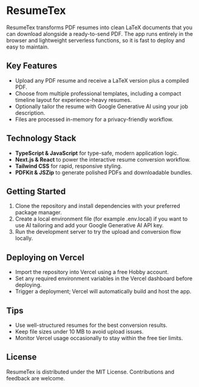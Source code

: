 # ResumeTex

ResumeTex transforms PDF resumes into clean LaTeX documents that you can download alongside a ready-to-send PDF. The app runs entirely in the browser and lightweight serverless functions, so it is fast to deploy and easy to maintain.

## Key Features
- Upload any PDF resume and receive a LaTeX version plus a compiled PDF.
- Choose from multiple professional templates, including a compact timeline layout for experience-heavy resumes.
- Optionally tailor the resume with Google Generative AI using your job description.
- Files are processed in-memory for a privacy-friendly workflow.

## Technology Stack
- **TypeScript & JavaScript** for type-safe, modern application logic.
- **Next.js & React** to power the interactive resume conversion workflow.
- **Tailwind CSS** for rapid, responsive styling.
- **PDFKit & JSZip** to generate polished PDFs and downloadable bundles.

## Getting Started
1. Clone the repository and install dependencies with your preferred package manager.
2. Create a local environment file (for example .env.local) if you want to use AI tailoring and add your Google Generative AI API key.
3. Run the development server to try the upload and conversion flow locally.

## Deploying on Vercel
- Import the repository into Vercel using a free Hobby account.
- Set any required environment variables in the Vercel dashboard before deploying.
- Trigger a deployment; Vercel will automatically build and host the app.

## Tips
- Use well-structured resumes for the best conversion results.
- Keep file sizes under 10 MB to avoid upload issues.
- Monitor Vercel usage occasionally to stay within the free tier limits.

## License
ResumeTex is distributed under the MIT License. Contributions and feedback are welcome.
